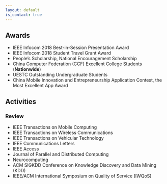 ```yaml
---
layout: default
is_contact: true
---
```


## Awards

* IEEE Infocom 2018 Best-in-Session Presentation Award
* IEEE Infocom 2018 Student Travel Grant Award
* People’s Scholarship, National Encouragement Scholarship
* China Computer Federation (CCF) Excellent College Students (**Nationwide**)
* UESTC Outstanding Undergraduate Students
* China Mobile Innovation and Entrepreneurship Application Contest, the Most Excellent App Award

## Activities

### Review

- IEEE Transactions on Mobile Computing
- IEEE Transactions on Wireless Communications
- IEEE Transactions on Vehicular Technology
- IEEE Communications Letters
- IEEE Access
- Journal of Parallel and Distributed Computing
- Neurocomputing
- ACM SIGKDD Conference on Knowledge Discovery and Data Mining (KDD)
- IEEE/ACM International Symposium on Quality of Service (IWQoS)
